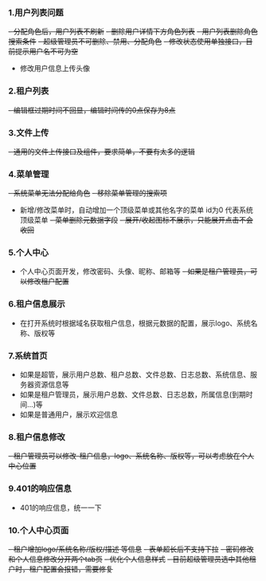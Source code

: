 ### 1.用户列表问题
~~- 分配角色后，用户列表不刷新~~ 
~~- 删除用户详情下方角色列表~~
~~- 用户列表删除角色搜索条件~~
~~- 超级管理员不可删除、禁用、分配角色~~
~~- 修改状态使用单独接口，目前提示用户名不可为空~~
- 修改用户信息上传头像

### 2.租户列表
~~- 编辑框过期时间不回显，编辑时间传的0点保存为8点~~

### 3.文件上传
~~- 通用的文件上传接口及组件，要求简单，不要有太多的逻辑~~

### 4.菜单管理
~~- 系统菜单无法分配给角色~~
~~- 移除菜单管理的搜索项~~
- 新增/修改菜单时，自动增加一个顶级菜单或其他名字的菜单 id为0 代表系统顶级菜单
~~- 菜单删除元数据字段~~
~~- 展开/收起图标不展示，只能展开点击不会收回~~

### 5.个人中心
- 个人中心页面开发，修改密码、头像、昵称、邮箱等
~~- 如果是租户管理员，可以修改租户配置~~

### 6.租户信息展示
- 在打开系统时根据域名获取租户信息，根据元数据的配置，展示logo、系统名称、版权等

### 7.系统首页
- 如果是超管，展示用户总数、租户总数、文件总数、日志总数、系统信息、服务器资源信息等
- 如果是租户管理员，展示用户总数、文件总数、日志总数，所属信息(到期时间...)等
- 如果是普通用户，展示欢迎信息

### 8.租户信息修改
~~- 租户管理员可以修改-租户信息，logo、系统名称、版权等，可以考虑放在个人中心位置~~

### 9.401的响应信息
- 401的响应信息，统一一下

### 10.个人中心页面
~~- 租户增加logo/系统名称/版权/描述 等信息~~
~~- 表单超长后不支持下拉~~
~~- 密码修改和个人信息修改分开两个tab页~~
~~- 优化个人信息样式~~
~~- 目前超级管理员选中其他租户时，租户配置会报错，需要修复~~
